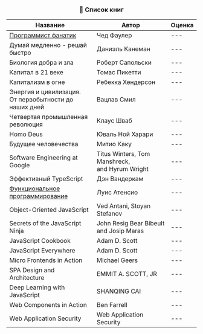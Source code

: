 <h3 align="center">📗 Список книг</h3>

<table align="center">
  <thead>
    <tr>
      <th>
        Название
      </th>
      <th>
        Автор
      </th>
      <th>
        Оценка
      </th>
    <tr>
  </thead>
  <tbody>
    <tr><td><a href="https://github.com/TabulaWeb/Book/blob/main/books/%D0%9F%D1%80%D0%BE%D0%B3%D1%80%D0%B0%D0%BC%D0%BC%D0%B8%D1%81%D1%82%20%D1%84%D0%B0%D0%BD%D0%B0%D1%82%D0%B8%D0%BA/Passionate%20Programmer.md">Программист фанатик</a></td><td>Чед Фаулер</td><td>---</td></tr>
    <tr>
      <td>Думай медленно - решай быстро</td><td>Даниэль Канеман</td><td>---</td>
    <tr>
    <tr>
      <td>Биология добра и зла</td><td>Роберт Сапольски</td><td>---</td>
    <tr>
    <tr>
      <td>Капитал в 21 веке</td><td>Томас Пикетти</td><td>---</td>
    <tr>
    <tr>
      <td>Капитализм в огне</td><td>Ребекка Хендерсон</td><td>---</td>
    <tr>
    <tr>
      <td>Энергия и цивилизация.</br> От первобытности до наших дней</td><td>Вацлав Смил</td><td>---</td>
    <tr>
    <tr>
      <td>Четвертая промышленная революция</td><td>Клаус Шваб</td><td>---</td>
    <tr>
    <tr>
      <td>Homo Deus</td><td>Юваль Ной Харари</td><td>---</td>
    <tr>
    <tr>
      <td>Будущее человечества</td><td>Митио Каку</td><td>---</td>
    <tr>
    <tr>
      <td>Software Engineering at</br> Google</td><td>Titus Winters, Tom Manshreck,</br> and Hyrum Wright</td><td>---</td>
    <tr>
    <tr>
      <td>Эффективный TypeScript</td><td>Дэн Вандеркам</td><td>---</td>
    <tr>
    <tr>
      <td><a href="https://github.com/TabulaWeb/Book/blob/main/books/%D0%A4%D1%83%D0%BD%D0%BA%D1%86%D0%B8%D0%BE%D0%BD%D0%B0%D0%BB%D1%8C%D0%BD%D0%BE%D0%B5%20%D0%BF%D1%80%D0%BE%D0%B3%D1%80%D0%B0%D0%BC%D0%BC%D0%B8%D1%80%D0%BE%D0%B2%D0%B0%D0%BD%D0%B8%D0%B5/functional%20programming.md">Функциональное программирование</a></td><td>Луис Атенсио</td><td>---</td>
    <tr>
    <tr>
      <td>Object-Oriented JavaScript</td><td>Ved Antani, Stoyan Stefanov</td><td>---</td>
    <tr>
    <tr>
      <td>Secrets of the JavaScript Ninja</td><td>John Resig Bear Bibeult and Josip Maras</td><td>---</td>
    <tr>
    <tr>
      <td>JavaScript Cookbook</td><td>Adam D. Scott</td><td>---</td>
    <tr>
    <tr>
      <td>JavaScript Everywhere</td><td>Adam D. Scott</td><td>---</td>
    <tr>
    <tr>
      <td>Micro Frontends in Action</td><td>Michael Geers</td><td>---</td>
    <tr>
    <tr>
      <td>SPA Design and Architecture</td><td>EMMIT A. SCOTT, JR</td><td>---</td>
    <tr>
    <tr>
      <td>Deep Learning with JavaScript</td><td>SHANQING CAI</td><td>---</td>
    <tr>
    <tr>
      <td>Web Components in Action</td><td>Ben Farrell</td><td>---</td>
    <tr>
    <tr>
      <td>Web Application Security</td><td>Web Application Security</td><td>---</td>
    <tr>
  </tbody>
</table>
